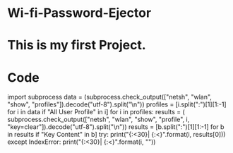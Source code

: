 # Wi-fi-Password-Ejector
#  This is my first Project.

# Code

import subprocess
data = (subprocess.check_output(["netsh", "wlan", "show", "profiles"]).decode("utf-8").split("\n"))
profiles = [i.split(":")[1][1:-1] for i in data if "All User Profile" in i]
for i in profiles:
   results = (
   subprocess.check_output(["netsh", "wlan", "show", "profile", i, "key=clear"]).decode("utf-8").split("\n"))
   results = [b.split(":")[1][1:-1] for b in results if "Key Content" in b]
   try:
     print("{:<30}| {:<}".format(i, results[0]))
   except IndexError:
     print("{:<30}| {:<}".format(i, ""))
